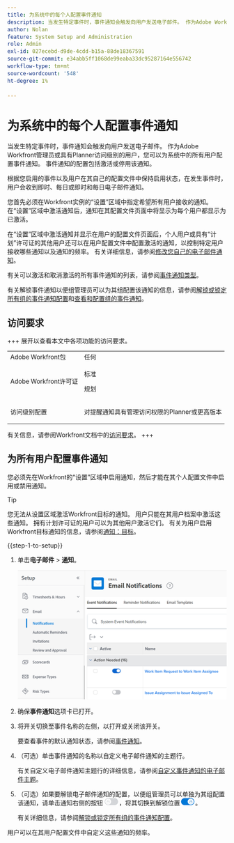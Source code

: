 ```yaml
---
title: 为系统中的每个人配置事件通知
description: 当发生特定事件时，事件通知会触发向用户发送电子邮件。 作为Adobe Workfront管理员或具有Planner访问级别的用户，您可以为系统中的所有用户配置事件通知。 事件通知的配置包括激活或停用该通知。
author: Nolan
feature: System Setup and Administration
role: Admin
exl-id: 027ecebd-d9de-4cdd-b15a-88de18367591
source-git-commit: e34abb5ff1068de99eaba33dc95287164e556742
workflow-type: tm+mt
source-wordcount: '548'
ht-degree: 1%

---
```


# 为系统中的每个人配置事件通知

<!-- Audited: 1/2024 -->

<!--DON'T DELETE, DRAFT OR HIDE THIS ARTICLE. IT IS LINKED TO THE PRODUCT, THROUGH THE CONTEXT SENSITIVE HELP LINKS-->

当发生特定事件时，事件通知会触发向用户发送电子邮件。 作为Adobe Workfront管理员或具有Planner访问级别的用户，您可以为系统中的所有用户配置事件通知。 事件通知的配置包括激活或停用该通知。

<!--Alina annotation on the word "all" in 2nd sentence: abive, drafted and remains QS only-->

根据您启用的事件以及用户在其自己的配置文件中保持启用状态，在发生事件时，用户会收到即时、每日或即时和每日电子邮件通知。

您首先必须在Workfront实例的“设置”区域中指定希望所有用户接收的通知。 在“设置”区域中激活通知后，通知在其配置文件页面中将显示为每个用户都显示为已激活。

在“设置”区域中激活通知并显示在用户的配置文件页面后，个人用户或具有“计划”许可证的其他用户还可以在用户配置文件中配置激活的通知，以控制特定用户接收哪些通知以及通知的频率。 有关详细信息，请参阅[修改您自己的电子邮件通知](../../../workfront-basics/using-notifications/activate-or-deactivate-your-own-event-notifications.md)。

有关可以激活和取消激活的所有事件通知的列表，请参阅[事件通知类型](../../../administration-and-setup/manage-workfront/emails/event-notifications-available-in-wf.md)。

有关解锁事件通知以便组管理员可以为其组配置该通知的信息，请参阅[解锁或锁定所有组的事件通知配置](../../../administration-and-setup/manage-workfront/emails/unlock-configuration-of-event-notifications-for-groups.md)和[查看和配置组的事件通知](../../../administration-and-setup/manage-groups/create-and-manage-groups/view-and-configure-event-notifications-group.md)。

## 访问要求

+++ 展开以查看本文中各项功能的访问要求。

<table style="table-layout:auto"> 
 <col> 
 <col> 
 <tbody> 
  <tr> 
   <td role="rowheader">Adobe Workfront包</td> 
   <td>任何</td> 
  </tr> 
  <tr> 
   <td role="rowheader">Adobe Workfront许可证</td> 
   <td> <p>标准</p>
<p>规划</p> 
</td> 
  </tr> 
  <tr> 
   <td role="rowheader">访问级别配置</td> 
   <td> <p>对提醒通知具有管理访问权限的Planner或更高版本</p> </td> 
  </tr> 
 </tbody> 
</table>

有关信息，请参阅Workfront文档中的[访问要求](/help/quicksilver/administration-and-setup/add-users/access-levels-and-object-permissions/access-level-requirements-in-documentation.md)。
+++

## 为所有用户配置事件通知

您必须先在Workfront的“设置”区域中启用通知，然后才能在其个人配置文件中启用或禁用通知。

>[!TIP]
>
>您无法从设置区域激活Workfront目标的通知。 用户只能在其用户档案中激活这些通知。 拥有计划许可证的用户可以为其他用户激活它们。 有关为用户启用Workfront目标通知的信息，请参阅[通知：目标](../../../workfront-basics/using-notifications/notifications-goals.md)。

{{step-1-to-setup}}

1. 单击&#x200B;**电子邮件** > **通知**。

   ![设置电子邮件下的通知区域](assets/notifications-area-under-setup-emails.png)


1. 确保&#x200B;**事件通知**&#x200B;选项卡已打开。
1. 将开关切换至事件名称的左侧，以打开或关闭该开关。

   要查看事件的默认通知状态，请参阅[事件通知](../../../workfront-basics/using-notifications/event-notifications.md)。

1. （可选）单击事件通知的名称以自定义电子邮件通知的主题行。

   有关自定义电子邮件通知主题行的详细信息，请参阅[自定义事件通知的电子邮件主题](../../../administration-and-setup/manage-workfront/emails/custom-email-subjects-event-notification.md)。

1. （可选）如果要解锁电子邮件通知的配置，以便组管理员可以单独为其组配置该通知，请单击通知右侧的按钮![锁定切换](assets/lock-toggle-button.png)，将其切换到解锁位置![解锁切换](assets/unlock-toggle-button.png)。

   有关详细信息，请参阅[解锁或锁定所有组的事件通知配置](../../../administration-and-setup/manage-workfront/emails/unlock-configuration-of-event-notifications-for-groups.md)。

用户可以在其用户配置文件中自定义这些通知的频率。
